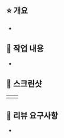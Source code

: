 <!-- PR Title은 [FEAT/FIX/STYLE/DOCS 등등] Title 형식으로 맞춰주세요 -->

<!-- PR 개요는 이슈링크로 대체합니다 -->
## ⭐️ 개요
- 

<!-- 구현사항, 변경사항 등 자세히 적어주세요 -->
## 📜 작업 내용
- 

## 🌠 스크린샷
|||
|---|---|
|||

<!-- 이 부분은 자세히 리뷰해줬으면 하는 부분이 있다면 적어주세요 -->
## 📍 리뷰 요구사항
- 